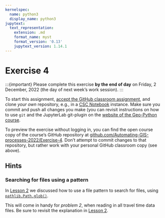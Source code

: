 ```yaml
---
kernelspec:
  name: python3
  display_name: python3
jupytext:
  text_representation:
    extension: .md
    format_name: myst
    format_version: '0.13'
    jupytext_version: 1.14.1
---
```



# Exercise 4

:::{important}
Please complete this exercise
**by the end of day** on Friday, 2 December, 2022
(the day of next week’s work session).
:::

To start this assignment, [accept the GitHub classroom
assignment](https://classroom.github.com/a/CHANGE_LINK_HERE), and clone *your own*
repository, e.g., in a [CSC
Notebook](../../course-info/course-environment)
instance. Make sure you commit and push all changes you make (you can
revisit instructions on how to use `git` and the JupyterLab git-plugin
on the [website of the Geo-Python
course](https://geo-python-site.readthedocs.io/en/latest/lessons/L2/git-basics.html).

To preview the exercise without logging in, you can find the open course copy
of the course’s GitHub repository at
[github.com/Automating-GIS-processes-2022/Exercise-4](https://github.com/Automating-GIS-processes-2022/Exercise-4).
Don’t attempt to commit changes to that repository, but rather work with your
personal GitHub classroom copy (see above).


## Hints

### Searching for files using a pattern

In [Lesson 2](../lesson-2/geopandas-an-introduction.md#search-for-files-using-a-pattern) we discussed how to use a file pattern to search for files, using [`pathlib.Path.glob()`](https://docs.python.org/3/library/pathlib.html#pathlib.Path.glob).

This will come in handy for *problem 2*, when reading in all travel time data files. Be sure to revisit the explanation in [Lesson 2](../lesson-2/geopandas-an-introduction.md#search-for-files-using-a-pattern).
